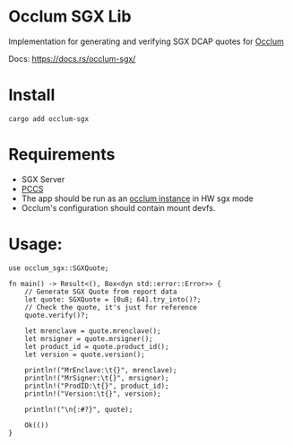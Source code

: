 # Occlum SGX Lib

Implementation for generating and verifying SGX DCAP quotes for [Occlum](https://github.com/occlum/occlum)

Docs: https://docs.rs/occlum-sgx/

# Install

`cargo add occlum-sgx`


# Requirements
- SGX Server
- [PCCS](https://github.com/intel/SGXDataCenterAttestationPrimitives/blob/master/QuoteGeneration/pccs/README.md)
- The app should be run as an [occlum instance](https://occlum.readthedocs.io/en/latest/quickstart.html) in HW sgx mode
- Occlum's configuration should contain mount devfs.

# Usage:

```
use occlum_sgx::SGXQuote;

fn main() -> Result<(), Box<dyn std::error::Error>> {
    // Generate SGX Quote from report data
    let quote: SGXQuote = [0u8; 64].try_into()?;
    // Check the quote, it's just for reference
    quote.verify()?;

    let mrenclave = quote.mrenclave();
    let mrsigner = quote.mrsigner();
    let product_id = quote.product_id();
    let version = quote.version();

    println!("MrEnclave:\t{}", mrenclave);
    println!("MrSigner:\t{}", mrsigner);
    println!("ProdID:\t{}", product_id);
    println!("Version:\t{}", version);

    println!("\n{:#?}", quote);

    Ok(())
}
```